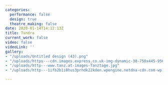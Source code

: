 ```yaml
---
categories:
  performance: false
  design: true
  theatre_making: false
date: 2020-01-14T14:12:13Z
title: Tundra
current_work: false
video: false
videoLink: ''
gallery:
- "/uploads/Untitled design (43).png"
- "/uploads/https---cdn.images.express.co.uk-img-dynamic-38-750x445-956012.jpg"
- "/uploads/http---www.tanz.at-images-Tanztage.jpg"
- "/uploads/http---1ifb2b1i0hus3prhdk22kden.wpengine.netdna-cdn.com-wp-content-uploads-2017-12-maxresdefault-5.jpg"

---
```

